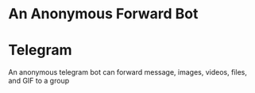 # An Anonymous Forward Bot 
# Telegram
An anonymous telegram bot can forward message, images, videos, files, and GIF to a group
